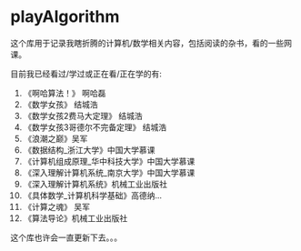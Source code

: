 # playAlgorithm

这个库用于记录我瞎折腾的计算机/数学相关内容，包括阅读的杂书，看的一些网课。

目前我已经看过/学过或正在看/正在学的有:

1. 《啊哈算法！》 啊哈磊
2. 《数学女孩》 结城浩
3. 《数学女孩2费马大定理》 结城浩
4. 《数学女孩3哥德尔不完备定理》 结城浩
5. 《浪潮之巅》吴军
6. 《数据结构_浙江大学》中国大学慕课
7. 《计算机组成原理_华中科技大学》中国大学慕课
8. 《深入理解计算机系统_南京大学》中国大学慕课
9. 《深入理解计算机系统》机械工业出版社
10. 《具体数学_计算机科学基础》高德纳...
11. 《计算之魂》 吴军
12. 《算法导论》机械工业出版社

这个库也许会一直更新下去。。。
